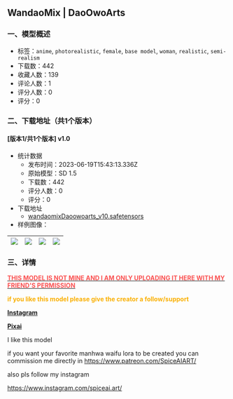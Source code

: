 ## WandaoMix | DaoOwoArts 
### 一、模型概述

- 标签：`anime`, `photorealistic`, `female`, `base model`, `woman`, `realistic`, `semi-realism`
- 下载数：442
- 收藏人数：139
- 评论人数：1
- 评分人数：0
- 评分：0

### 二、下载地址（共1个版本）

#### [版本1/共1个版本] v1.0

- 统计数据
  - 发布时间：2023-06-19T15:43:13.336Z
  - 原始模型：SD 1.5
  - 下载数：442
  - 评分人数：0
  - 评分：0
- 下载地址
  - [wandaomixDaoowoarts_v10.safetensors](https://civitai.com/api/download/models/99537)
- 样例图像：

| <img src="https://image.civitai.com/xG1nkqKTMzGDvpLrqFT7WA/4b11e9ea-8fa6-4deb-a4b3-41123470c3ae/width=450/1207929.jpeg" /> | <img src="https://image.civitai.com/xG1nkqKTMzGDvpLrqFT7WA/41cce32b-e464-4908-9534-ee1b8eb76d4d/width=450/1207928.jpeg" /> | <img src="https://image.civitai.com/xG1nkqKTMzGDvpLrqFT7WA/14836f13-c08d-4e74-b4bd-d9dbecaf403a/width=450/1207926.jpeg" /> | <img src="https://image.civitai.com/xG1nkqKTMzGDvpLrqFT7WA/b64e2ae9-c8f7-4970-8d62-b345cc899121/width=450/1207927.jpeg" /> |
| ---- | ---- | ---- | ---- |


### 三、详情
<p><strong><u><span style="color:#fa5252">THIS MODEL IS NOT MINE AND I AM ONLY UPLOADING IT HERE WITH MY FRIEND'S PERMISSION</span></u></strong></p><p></p><p><strong><span style="color:#fab005">if you like this model please give the creator a follow/support</span></strong></p><p><a rel="ugc" href="https://instagram.com/dao_0w0_arts?igshid=MzNlNGNkZWQ4Mg=="><strong>Instagram</strong></a></p><p><a rel="ugc" href="https://pixai.art/@dao0w0arts"><strong>Pixai </strong></a></p><p></p><p></p><p></p><p>I like this model </p><p></p><p>if you want your favorite manhwa waifu lora to be created you can commission me directly in <a target="_blank" rel="ugc" href="https://www.patreon.com/SpiceAIART/">https://www.patreon.com/SpiceAIART/</a></p><p>also pls follow my instagram</p><p><a target="_blank" rel="ugc" href="https://www.instagram.com/spiceai.art/">https://www.instagram.com/spiceai.art/</a></p>